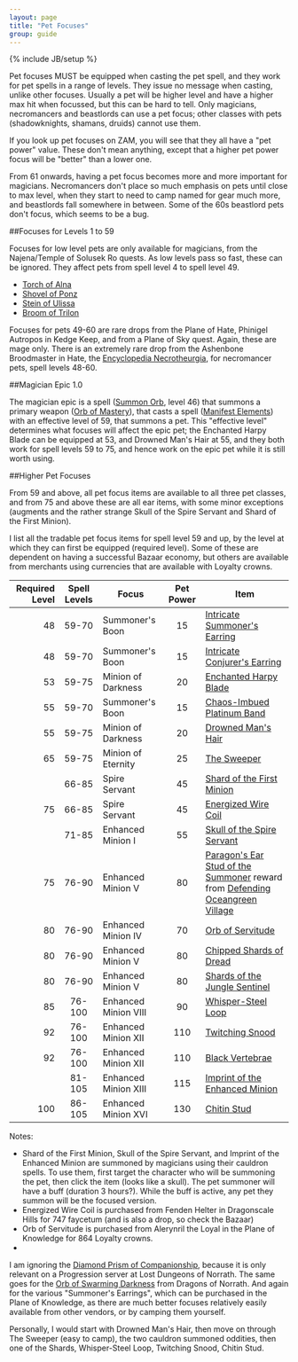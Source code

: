 ```yaml
---
layout: page
title: "Pet Focuses"
group: guide
---
```

{% include JB/setup %}

Pet focuses MUST be equipped when casting the pet spell, and they work for pet spells in a range of levels.  They issue no message when casting, unlike other focuses.  Usually a pet will be higher level and have a higher max hit when focussed, but this can be hard to tell.  Only magicians, necromancers and beastlords can use a pet focus; other classes with pets (shadowknights, shamans, druids) cannot use them.

If you look up pet focuses on ZAM, you will see that they all have a "pet power" value.  These don't mean anything, except that a higher pet power focus will be "better" than a lower one.

From 61 onwards, having a pet focus becomes more and more important for magicians.  Necromancers don't place so much emphasis on pets until close to max level, when they start to need to camp named for gear much more, and beastlords fall somewhere in between.  Some of the 60s beastlord pets don't focus, which seems to be a bug.

##Focuses for Levels 1 to 59

Focuses for low level pets are only available for magicians, from the Najena/Temple of Solusek Ro quests.  As low levels pass so fast, these can be ignored.  They affect pets from spell level 4 to spell level 49.

- [Torch of Alna](http://everquest.allakhazam.com/db/item.html?item=65)
- [Shovel of Ponz](http://everquest.allakhazam.com/db/item.html?item=64)
- [Stein of Ulissa](http://everquest.allakhazam.com/db/item.html?item=66)
- [Broom of Trilon](http://everquest.allakhazam.com/db/item.html?item=63)

Focuses for pets 49-60 are rare drops from the Plane of Hate, Phinigel Autropos in Kedge Keep, and from a Plane of Sky quest.  Again, these are mage only.  There is an extremely rare drop from the Ashenbone Broodmaster in Hate, the [Encyclopedia Necrotheurgia](http://everquest.allakhazam.com/db/item.html?item=2288), for necromancer pets, spell levels 48-60.

##Magician Epic 1.0

The magician epic is a spell ([Summon Orb](http://everquest.allakhazam.com/db/item.html?item=9294), level 46) that summons a primary weapon ([Orb of Mastery](http://everquest.allakhazam.com/db/item.html?item=3750)), that casts a spell ([Manifest Elements](http://everquest.allakhazam.com/db/spell.html?spell=1936)) with an effective level of 59, that summons a pet.  This "effective level" determines what focuses will affect the epic pet; the Enchanted Harpy Blade can be equipped at 53, and Drowned Man's Hair at 55, and they both work for spell levels 59 to 75, and hence work on the epic pet while it is still worth using.

##Higher Pet Focuses

From 59 and above, all pet focus items are available to all three pet classes, and from 75 and above these are all ear items, with some minor exceptions (augments and the rather strange Skull of the Spire Servant and Shard of the First Minion).

I list all the tradable pet focus items for spell level 59 and up, by the level at which they can first be equipped (required level).  Some of these are dependent on having a successful Bazaar economy, but others are available from merchants using currencies that are available with Loyalty crowns.


| Required Level|Spell Levels|Focus|Pet Power|Item|
|-:|:-:|-|:-:|-|
|48|59-70|Summoner's Boon|15|[Intricate Summoner's Earring](http://everquest.allakhazam.com/db/item.html?item=83971)|
|48|59-70|Summoner's Boon|15|[Intricate Conjurer's Earring](http://everquest.allakhazam.com/db/item.html?item=104096)|
|53|59-75|Minion of Darkness|20|[Enchanted Harpy Blade](http://everquest.allakhazam.com/db/item.html?item=54393)|
|55|59-70|Summoner's Boon|15|[Chaos-Imbued Platinum Band](http://everquest.allakhazam.com/db/item.html?item=36517)|
|55|59-75|Minion of Darkness|20|[Drowned Man's Hair](http://everquest.allakhazam.com/db/item.html?item=65859)|
|65|59-75|Minion of Eternity|25|[The Sweeper](http://everquest.allakhazam.com/db/item.html?item=65902)|
| |66-85|Spire Servant|45|[Shard of the First Minion](http://everquest.allakhazam.com/db/item.html?item=72353)|
|75|66-85|Spire Servant|45|[Energized Wire Coil](http://everquest.allakhazam.com/db/item.html?item=71042)|
| |71-85|Enhanced Minion I|55|[Skull of the Spire Servant](http://everquest.allakhazam.com/db/item.html?item=79378)|
|75|76-90|Enhanced Minion V|80|[Paragon's Ear Stud of the Summoner](http://everquest.allakhazam.com/db/item.html?item=114343) reward from [Defending Oceangreen Village](http://everquest.allakhazam.com/db/quest.html?quest=5630)|
|80|76-90|Enhanced Minion IV|70|[Orb of Servitude](http://everquest.allakhazam.com/db/item.html?item=89908)|
|80|76-90|Enhanced Minion V|80|[Chipped Shards of Dread](http://everquest.allakhazam.com/db/item.html?item=91932)|
|80|76-90|Enhanced Minion V|80|[Shards of the Jungle Sentinel](http://everquest.allakhazam.com/db/item.html?item=93306)|
|85|76-100|Enhanced Minion VIII|90|[Whisper-Steel Loop](http://everquest.allakhazam.com/db/item.html?item=100918)|
|92|76-100|Enhanced Minion XII|110|[Twitching Snood](http://everquest.allakhazam.com/db/item.html?item=108474)|
|92|76-100|Enhanced Minion XII|110|[Black Vertebrae](http://everquest.allakhazam.com/db/item.html?item=108256)|
| |81-105|Enhanced Minion XIII|115|[Imprint of the Enhanced Minion](http://everquest.allakhazam.com/db/item.html?item=117741)|
|100|86-105|Enhanced Minion XVI|130|[Chitin Stud](http://everquest.allakhazam.com/db/item.html?item=121462)|

Notes:

- Shard of the First Minion, Skull of the Spire Servant, and Imprint of the Enhanced Minion are summoned by magicians using their cauldron spells.  To use them, first target the character who will be summoning the pet, then click the item (looks like a skull).  The pet summoner will have a buff (duration 3 hours?).  While the buff is active, any pet they summon will be the focused version.
- Energized Wire Coil is purchased from Fenden Helter in Dragonscale Hills for 747 faycetum (and is also a drop, so check the Bazaar)
- Orb of Servitude is purchased from Alerynril the Loyal in the Plane of Knowledge for 864 Loyalty crowns.
- 

I am ignoring the [Diamond Prism of Companionship](http://everquest.allakhazam.com/db/item.html?item=23480), because it is only relevant on a Progression server at Lost Dungeons of Norrath.  The same goes for the [Orb of Swarming Darkness](http://everquest.allakhazam.com/db/item.html?item=36665) from Dragons of Norrath.  And again for the various "Summoner's Earrings", which can be purchased in the Plane of Knowledge, as there are much better focuses relatively easily available from other vendors, or by camping them yourself.

Personally, I would start with Drowned Man's Hair, then move on through The Sweeper (easy to camp), the two cauldron summoned oddities, then one of the Shards, Whisper-Steel Loop, Twitching Snood, Chitin Stud.
